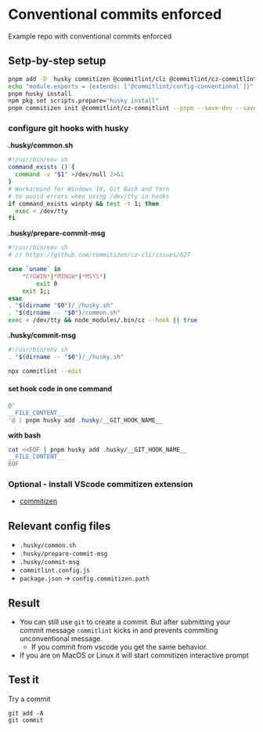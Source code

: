 # Conventional commits enforced

Example repo with conventional commits enforced

## Setp-by-step setup

```bash
pnpm add -D  husky commitizen @commitlint/cli @commitlint/cz-commitlint @commitlint/config-conventional
echo "module.exports = {extends: ['@commitlint/config-conventional']}" > commitlint.config.js
pnpm husky install
npm pkg set scripts.prepare="husky install"
pnpm commitizen init @commitlint/cz-commitlint --pnpm --save-dev --save-exact
```

### configure git hooks with husky

**.husky/common.sh**

```sh
#!/usr/bin/env sh
command_exists () {
  command -v "$1" >/dev/null 2>&1
}
# Workaround for Windows 10, Git Bash and Yarn
# to avoid errors when using /dev/tty in hooks
if command_exists winpty && test -t 1; then
  exec < /dev/tty
fi
```

**.husky/prepare-commit-msg**

```sh
#!/usr/bin/env sh
# // https://github.com/commitizen/cz-cli/issues/627

case `uname` in
    *CYGWIN*|*MINGW*|*MSYS*)
        exit 0
    exit 1;;
esac
. "$(dirname "$0")/_/husky.sh"
. "$(dirname -- "$0")/common.sh"
exec < /dev/tty && node_modules/.bin/cz --hook || true
```

**.husky/commit-msg**

```sh
#!/usr/bin/env sh
. "$(dirname -- "$0")/_/husky.sh"

npx commitlint --edit
```

#### set hook code in one command

```powershell
@'
__FILE_CONTENT__
'@ | pnpm husky add .husky/__GIT_HOOK_NAME__
```

**with bash**

```bash
cat <<EOF | pnpm husky add .husky/__GIT_HOOK_NAME__
__FILE_CONTENT__
EOF
```

### Optional - install VScode commitizen extension

- [commitizen](https://marketplace.visualstudio.com/items?itemName=KnisterPeter.vscode-commitizen)

## Relevant config files

- `.husky/common.sh`
- `.husky/prepare-commit-msg`
- `.husky/commit-msg`
- `commitlint.config.js`
- `package.json` -> `config.commitizen.path`

## Result

- You can still use `git` to create a commit. But after submitting your commit message `commitlint` kicks in and prevents commiting unconventional message.
  - If you commit from vscode you get the same behavior.
- If you are on MacOS or Linux it will start commitizen interactive prompt

## Test it

Try a commit

```
git add -A
git commit
```
